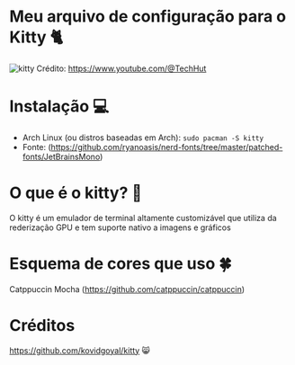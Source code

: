 # Meu arquivo de configuração para o Kitty 🐈

![kitty](https://i.ytimg.com/vi/KUMkLhFeBrI/maxresdefault.jpg)
Crédito: https://www.youtube.com/@TechHut

# Instalação 💻
- Arch Linux (ou distros baseadas em Arch): `sudo pacman -S kitty`
- Fonte: (https://github.com/ryanoasis/nerd-fonts/tree/master/patched-fonts/JetBrainsMono)

# O que é o kitty? 🤔
O kitty é um emulador de terminal altamente customizável que utiliza da rederização GPU e tem suporte nativo a imagens e gráficos

# Esquema de cores que uso 🍀
Catppuccin Mocha (https://github.com/catppuccin/catppuccin)

# Créditos
https://github.com/kovidgoyal/kitty 😸


